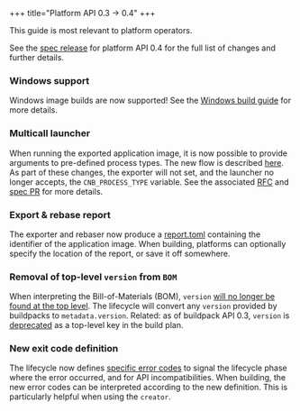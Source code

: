 +++
title="Platform API 0.3 -> 0.4"
+++

<!--more-->

This guide is most relevant to platform operators.

See the [spec release](https://github.com/buildpacks/spec/releases/tag/platform%2Fv0.4) for platform API 0.4 for the full list of changes and further details.

### Windows support

Windows image builds are now supported! See the [Windows build guide](/docs/app-developer-guide/build-a-windows-app)
for more details.

### Multicall launcher

When running the exported application image, it is now possible to provide arguments to pre-defined process types. 
The new flow is described [here](/docs/app-developer-guide/run-an-app/#run-a-multi-process-app).
As part of these changes, the exporter will not set, and the launcher no longer accepts, the `CNB_PROCESS_TYPE` variable.
See the associated [RFC](https://github.com/buildpacks/rfcs/blob/main/text/0045-launcher-arguments.md) and [spec PR](https://github.com/buildpacks/spec/pull/118)
for more details.

### Export & rebase report

The exporter and rebaser now produce a [report.toml](https://github.com/buildpacks/spec/pull/113) containing the identifier of the application image.
When building, platforms can optionally specify the location of the report, or save it off somewhere.

### Removal of top-level `version` from `BOM`

When interpreting the Bill-of-Materials (BOM), `version` [will no longer be found at the top level](https://github.com/buildpacks/spec/pull/117).
The lifecycle will convert any `version` provided by buildpacks to `metadata.version`.
Related: as of buildpack API 0.3, `version` is [deprecated](https://github.com/buildpacks/spec/pull/97) as a top-level key in the build plan.

### New exit code definition

The lifecycle now defines [specific error codes](https://github.com/buildpacks/spec/pull/115) to signal the lifecycle phase where the error occurred, and for API incompatibilities.
When building, the new error codes can be interpreted according to the new definition.
This is particularly helpful when using the `creator`.
